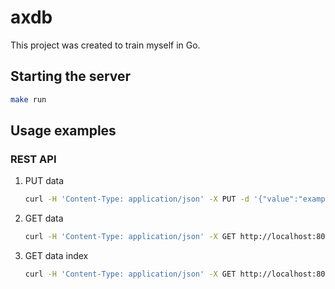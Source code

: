 # axdb

This project was created to train myself in Go.

## Starting the server

```sh
make run
```

## Usage examples

### REST API
1. PUT data
    ```sh
    curl -H 'Content-Type: application/json' -X PUT -d '{"value":"example value"}' http://localhost:8080/items/example
    ```

2. GET data
    ```sh
    curl -H 'Content-Type: application/json' -X GET http://localhost:8080/items/example
    ```

3. GET data index
    ```sh
    curl -H 'Content-Type: application/json' -X GET http://localhost:8080/items
    ```